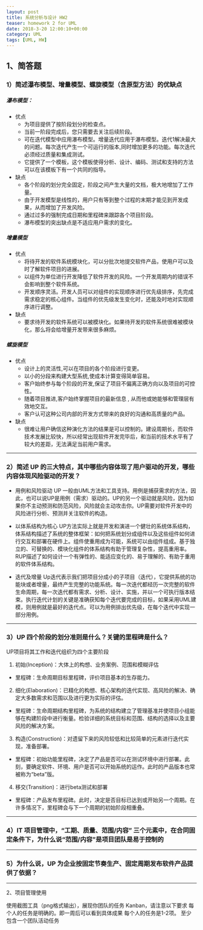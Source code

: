 ```yaml
---
layout: post
title: 系统分析与设计 HW2
teaser: homework 2 for UML
date: 2018-3-20 12:00:10+00:00
category: UML
tags: [UML, HW]
---
```


1、简答题
---------
### 1）简述瀑布模型、增量模型、螺旋模型（含原型方法）的优缺点 ###

##### 瀑布模型： #####

 * 优点
   * 为项目提供了按阶段划分的检查点。
   * 当前一阶段完成后，您只需要去关注后续阶段。
   * 可在迭代模型中应用瀑布模型。增量迭代应用于瀑布模型。迭代1解决最大的问题。每次迭代产生一个可运行的版本,同时增加更多的功能。每次迭代必须经过质量和集成测试。
   * 它提供了一个模板，这个模板使得分析、设计、编码、测试和支持的方法可以在该模板下有一个共同的指导。
 * 缺点
   * 各个阶段的划分完全固定，阶段之间产生大量的文档，极大地增加了工作量。
   * 由于开发模型是线性的，用户只有等到整个过程的末期才能见到开发成果，从而增加了开发风险。
   * 通过过多的强制完成日期和里程碑来跟踪各个项目阶段。
   * 瀑布模型的突出缺点是不适应用户需求的变化。

##### 增量模型 #####

 * 优点
   * 将待开发的软件系统模块化，可以分批次地提交软件产品，使用户可以及时了解软件项目的进展。
   * 以组件为单位进行开发降低了软件开发的风险。一个开发周期内的错误不会影响到整个软件系统。
   * 开发顺序灵活。开发人员可以对组件的实现顺序进行优先级排序，先完成需求稳定的核心组件。当组件的优先级发生变化时，还能及时地对实现顺序进行调整。
 * 缺点
   * 要求待开发的软件系统可以被模块化。如果待开发的软件系统很难被模块化，那么将会给增量开发带来很多麻烦。

##### 螺旋模型 #####

 * 优点
   * 设计上的灵活性,可以在项目的各个阶段进行变更。
   * 以小的分段来构建大型系统,使成本计算变得简单容易。
   * 客户始终参与每个阶段的开发,保证了项目不偏离正确方向以及项目的可控性。
   * 随着项目推进,客户始终掌握项目的最新信息 , 从而他或她能够和管理层有效地交互。
   * 客户认可这种公司内部的开发方式带来的良好的沟通和高质量的产品。
 * 缺点
   * 很难让用户确信这种演化方法的结果是可以控制的。建设周期长，而软件技术发展比较快，所以经常出现软件开发完毕后，和当前的技术水平有了较大的差距，无法满足当前用户需求。


--- 

### 2）简述 UP 的三大特点，其中哪些内容体现了用户驱动的开发，哪些内容体现风险驱动的开发？ ###

 * 用例和风险驱动
UP 一般由UML方法和工具支持。用例是捕获需求的方法，因此，也可以说UP是用例（需求）驱动的。UP的另一个驱动就是风险，因为如果你不主动预测和防范风险，风险就会主动攻击你。UP需要对软件开发中的风险进行分析、预测并关注软件的构造。

 * 以体系结构为核心
UP方法实际上就是开发和演进一个健壮的系统体系结构，体系结构描述了系统的整体框架：如何把系统划分成组件以及这些组件如何进行交互和部署在硬件上。组件使重用成为可能，系统可以由组件组成。基于独立的、可替换的、模块化组件的体系结构有助于管理复杂性，提高重用率。RUP描述了如何设计一个有弹性的、能适应变化的、易于理解的、有助于重用的软件体系结构。

 * 迭代及增量
Up迭代表示我们把项目分成小的子项目（迭代），它提供系统的功能块或者增量，最终产生完整的功能系统。每一次迭代都经历一次完整的软件生命周期，每一次迭代都有需求、分析、设计、实施，并以一个可执行版本结束。执行迭代计划的关键是准确获知每个迭代要完成的目标，如果采用UML建模，则用例就是最好的迭代点。可以为用例排出优先级，在每个迭代中实现一部分用例。


--- 
### 3）UP 四个阶段的划分准则是什么？关键的里程碑是什么？ ###

UP项目将其工作和迭代组织为四个主要阶段

 1. 初始(Inception)：大体上的构想、业务案例、范围和模糊评估
   * 里程碑：生命周期目标里程碑，评价项目基本的生存能力。
 2. 细化(Elaboration)：已精化的构想、核心架构的迭代实现、高风险的解决、确定大多数需求和范围以及进行更为实际的评估。
   * 里程碑：生命周期结构里程碑，为系统的结构建立了管理基准并使项目小组能够在构建阶段中进行衡量。检验详细的系统目标和范围、结构的选择以及主要风险的解决方案。
 3. 构造(Construction)：对遗留下来的风险较低和比较简单的元素进行迭代实现，准备部署。
   * 里程碑：初始功能里程碑，决定了产品是否可以在测试环境中进行部署。此刻，要确定软件、环境、用户是否可以开始系统的运作。此时的产品版本也常被称为“beta”版。
 4. 移交(Transition)：进行beta测试和部署
   * 里程碑：产品发布里程碑。此时，决定是否目标已达到或开始另一个周期。在许多情况下，里程碑会与下一个周期的初始阶段相重叠。

--- 
### 4）IT 项目管理中，“工期、质量、范围/内容” 三个元素中，在合同固定条件下，为什么说“范围/内容”是项目团队是易于控制的 ###

--- 
### 5）为什么说，UP 为企业按固定节奏生产、固定周期发布软件产品提供了依据？ ###

--- 
2、项目管理使用

使用截图工具（png格式输出），展现你团队的任务 Kanban，请注意以下要求
每个人的任务是明确的。即一周后可以看到具体成果
每个人的任务是1-2项。
至少包含一个团队活动任务
